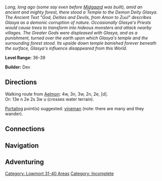 *Long, long ago (some say even before
[Midgaard](:Category:_Midgaard "wikilink") was built), amid an ancient
and mighty forest, there stood a Temple to the Demon Deity Glasya. The
Ancient Text "God, Deities and Devils, from Amon to Zuul" describes
Glasya as a demonic corruption of nature. Occasionally Glasya's Priests
would cause trees to transform into hideous monsters and attack nearby
villages. The Greater Gods were displeased with Glasya, and as a
punishment, turned over the earth upon which Glasya's temple and the
surrounding forest stood. Its upside down temple banished forever
beneath the surface, Glasya's influence disappeared from this World.*

**Level Range:** 36-39

**Builder:** Dev

## Directions

Walking route from [Aelmon](Aelmon "wikilink"): 4w, 3n, 3w, 2n, 2e,
\[d\].  
Or: 13e n 2e 2s 3w u (crosses water terrain).

[Portaling](Portal "wikilink") point(s) suggested:
[vineman](Vineman "wikilink") (note: there are many and they wander).

## Connections

## Navigation

## Adventuring

[Category: Lowmort 31-40
Areas](Category:_Lowmort_31-40_Areas "wikilink") [Category:
Incomplete](Category:_Incomplete "wikilink")
